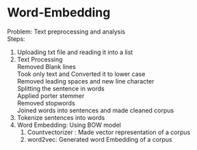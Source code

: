 # Word-Embedding

Problem: Text preprocessing and analysis     
Steps:    


1.   Uploading txt file and reading it into a list
2.   Text Processing      
    Removed Blank lines           
    Took only text and Converted it to lower case         
    Removed leading spaces and new line character               
    Splitting the sentence in words         
    Applied porter stemmer        
    Removed stopwords            
    Joined words into sentences and made cleaned corpus     
3. Tokenize sentences into words
4. Word Embedding: Using BOW model
    1. Countvectorizer : Made vector representation of a corpus
    2. word2vec: Generated word Embedding of a corpus
